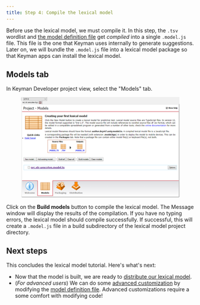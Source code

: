 ```yaml
---
title: Step 4: Compile the lexical model
---
```


Before use the lexical model, we must compile it. In this step, the
`.tsv` wordlist and [the model definition file](../advanced/model-definition-file) get
_compiled_ into a single `.model.js` file. This
file is the one that Keyman uses internally to generate suggestions.
Later on, we will bundle the `.model.js` file into a lexical model
package so that Keyman apps can install the lexical model.

## Models tab

In Keyman Developer project view, select the "Models" tab.

<figure>
<img src="/cdn/dev/img/developer/120/ui/frmModelsCompile.png"
alt="The “Project - Models” tab in Keyman Developer" style="width: 700px"/>
</figure>

Click on the **Build models** button to
compile the lexical model. The Message window will display the results
of the compilation. If you have no typing errors, the lexical model
should compile successfully. If successful, this will create a
`.model.js` file in a build subdirectory of the lexical model project
directory.

## Next steps

This concludes the lexical model tutorial. Here's what's next:

-   Now that the model is built, we are ready to [distribute our lexical model](../distribute/packages).
-   (*For advanced users*) We can do some [advanced customization](../advanced/) by modifying the [model definition file](../advanced/model-definition-file). Advanced customizations
    require a some comfort with modifying code!